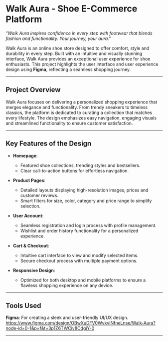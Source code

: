 # Walk Aura - Shoe E-Commerce Platform  


_"Walk Aura inspires confidence in every step with footwear that blends fashion and functionality. Your journey, your aura."_


Walk Aura is an online shoe store designed to offer comfort, style and durability in every step. Built with an intuitive and visually stunning interface, Walk Aura provides an exceptional user experience for shoe enthusiasts. This project highlights the user interface and user experience design using **Figma**, reflecting a seamless shopping journey.

---

## Project Overview  

Walk Aura focuses on delivering a personalized shopping experience that merges elegance and functionality. From trendy sneakers to timeless classics, the platform is dedicated to curating a collection that matches every lifestyle. The design emphasizes easy navigation, engaging visuals and streamlined functionality to ensure customer satisfaction.

---

## Key Features of the Design  

- **Homepage**:  
   - Featured shoe collections, trending styles and bestsellers.  
   - Clear call-to-action buttons for effortless navigation.  

- **Product Pages**:  
   - Detailed layouts displaying high-resolution images, prices and customer reviews.  
   - Smart filters for size, color, category and price range to simplify selection.  

- **User Account**:  
   - Seamless registration and login process with profile management.  
   - Wishlist and order history functionality for a personalized experience.  

- **Cart & Checkout**:  
   - Intuitive cart interface to view and modify selected items.  
   - Secure checkout process with multiple payment options.  

- **Responsive Design**:  
   - Optimized for both desktop and mobile platforms to ensure a flawless shopping experience on any device.  

---

## Tools Used  

**Figma**: For creating a sleek and user-friendly UI/UX design.
https://www.figma.com/design/OBwXuDFV0WvkvlNfneLnse/Walk-Aura?node-id=0-1&p=f&t=3p1Z6TWCiv8CdgiY-0

---





